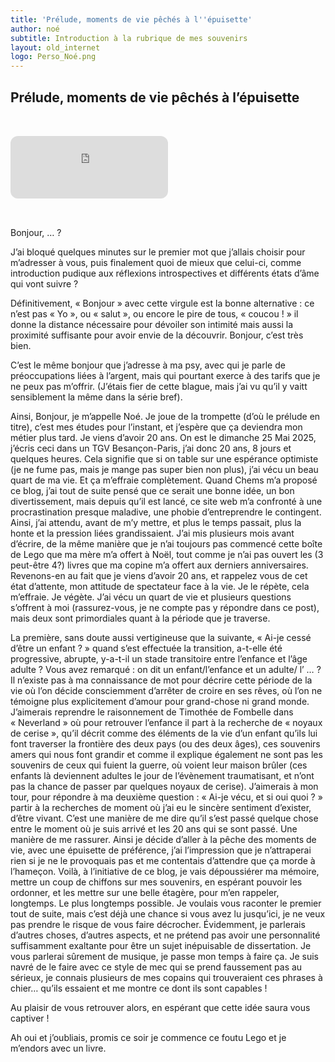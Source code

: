 ```yaml
---
title: 'Prélude, moments de vie pêchés à l''épuisette'
author: noé
subtitle: Introduction à la rubrique de mes souvenirs
layout: old_internet
logo: Perso_Noé.png
---
```

## Prélude, moments de vie pêchés à l’épuisette

<iframe 
  style="border-radius:12px; margin: 2rem 0;" 
  src="https://open.spotify.com/intl-fr/track/6drC7tBnx8AiYfTfBmDPVO?si=06aa88cedaaa4db3" 
  frameBorder="0" 
  allowfullscreen="" 
  allow="autoplay; clipboard-write; encrypted-media; fullscreen; picture-in-picture" 
  loading="lazy"
  width="50%" 
  height="100" 
  frameborder="0" 
  allowfullscreen>
</iframe>

Bonjour, … ?

J’ai bloqué quelques minutes sur le premier mot que j’allais choisir pour m’adresser à vous, puis finalement quoi de mieux que celui-ci, comme introduction pudique aux réflexions introspectives et différents états d’âme qui vont suivre ? 

Définitivement, « Bonjour » avec cette virgule est la bonne alternative : ce n’est pas « Yo », ou « salut », ou encore le pire de tous, « coucou ! » il donne la distance nécessaire pour dévoiler son intimité mais aussi la proximité suffisante pour avoir envie de la découvrir. Bonjour, c’est très bien.

C’est le même bonjour que j’adresse à ma psy, avec qui je parle de préoccupations liées à l’argent, mais qui pourtant exerce à des tarifs que je ne peux pas m’offrir. (J’étais fier de cette blague, mais j’ai vu qu’il y vaitt sensiblement la même dans la série bref). 

Ainsi, Bonjour, je m’appelle Noé. Je joue de la trompette (d’où le prélude en titre), c’est mes études pour l’instant, et j’espère que ça deviendra mon métier plus tard. Je viens d’avoir 20 ans. On est le dimanche 25 Mai 2025, j’écris ceci dans un TGV Besançon-Paris, j’ai donc 20 ans, 8 jours et quelques heures. Cela signifie que si on table sur une espérance optimiste (je ne fume pas, mais je mange pas super bien non plus), j’ai vécu un beau quart de ma vie. Et ça m’effraie complètement. Quand Chems m’a proposé ce blog, j’ai tout de suite pensé que ce serait une bonne idée, un bon divertissement, mais depuis qu’il est lancé, ce site web m’a confronté à une procrastination presque maladive, une phobie d’entreprendre le contingent. Ainsi, j’ai attendu, avant de m’y mettre, et plus le temps passait, plus la honte et la pression liées grandissaient. J’ai mis plusieurs mois avant d’écrire, de la même manière que je n’ai toujours pas commencé cette boîte de Lego que ma mère m’a offert à Noël, tout comme je n’ai pas ouvert les (3 peut-être 4?) livres que ma copine m’a offert aux derniers anniversaires. Revenons-en au fait que je viens d’avoir 20 ans, et rappelez vous de cet état d’attente, mon attitude de spectateur face à la vie. Je le répète, cela m’effraie. Je végète. J’ai vécu un quart de vie et plusieurs questions s’offrent à moi (rassurez-vous, je ne compte pas y répondre dans ce post), mais deux sont primordiales quant à la période que je traverse. 

La première, sans doute aussi vertigineuse que la suivante, « Ai-je cessé d’être un enfant ? » quand s’est effectuée la transition, a-t-elle été progressive, abrupte, y-a-t-il un stade transitoire entre l’enfance et l’âge adulte ? Vous avez remarqué : on dit un enfant/l’enfance et un adulte/ l’ … ? Il n’existe pas à ma connaissance de mot pour décrire cette période de la vie où l’on décide consciemment d’arrêter de croire en ses rêves, où l’on ne témoigne plus explicitement d’amour pour grand-chose ni grand monde. J’aimerais reprendre le raisonnement de Timothée de Fombelle dans « Neverland » où pour retrouver l’enfance il part à la recherche de « noyaux de cerise », qu’il décrit comme des éléments de la vie d’un enfant qu’ils lui font traverser la frontière des deux pays (ou des deux âges), ces souvenirs amers qui nous font grandir et comme il explique également ne sont pas les souvenirs de ceux qui fuient la guerre, où voient leur maison brûler (ces enfants là deviennent adultes le jour de l’évènement traumatisant, et n’ont pas la chance de passer par quelques noyaux de cerise). J’aimerais à mon tour, pour répondre à ma deuxième question : « Ai-je vécu, et si oui quoi ? » partir à la recherches de moment où j’ai eu le sincère sentiment d’exister, d’être vivant. C’est une manière de me dire qu’il s’est passé quelque chose entre le moment où je suis arrivé et les 20 ans qui se sont passé. Une manière de me rassurer. Ainsi je décide d’aller à la pêche des moments de vie, avec une épuisette de préférence, j’ai l’impression que je n’attraperai rien si je ne le provoquais pas et me contentais d’attendre que ça morde à l’hameçon. Voilà, à l’initiative de ce blog, je vais dépoussiérer ma mémoire, mettre un coup de chiffons sur mes souvenirs, en espérant pouvoir les ordonner, et les mettre sur une belle étagère, pour m’en rappeler, longtemps. Le plus longtemps possible. Je voulais vous raconter le premier tout de suite, mais c’est déjà une chance si vous avez lu jusqu’ici, je ne veux pas prendre le risque de vous faire décrocher. Évidemment, je parlerais d’autres choses, d’autres aspects, et ne prétend pas avoir une personnalité suffisamment exaltante pour être un sujet inépuisable de dissertation. Je vous parlerai sûrement de musique, je passe mon temps à faire ça. Je suis navré de le faire avec ce style de mec qui se prend faussement pas au sérieux, je connais plusieurs de mes copains qui trouveraient ces phrases à chier… qu’ils essaient et me montre ce dont ils sont capables !

Au plaisir de vous retrouver alors, en espérant que cette idée saura vous captiver !

Ah oui et j’oubliais, promis ce soir je commence ce foutu Lego et je m’endors avec un livre.
